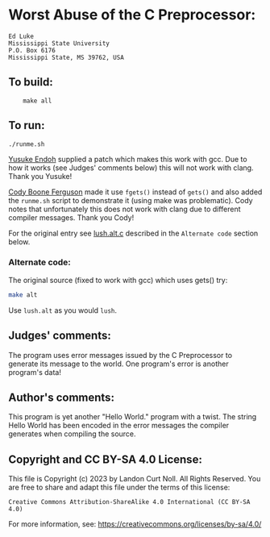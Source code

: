# Worst Abuse of the C Preprocessor:

	Ed Luke
	Mississippi State University
	P.O. Box 6176
	Mississippi State, MS 39762, USA

## To build:

        make all

## To run:

	./runme.sh


[Yusuke Endoh](/winners.html#Yusuke_Endoh) supplied a patch which makes this
work with gcc. Due to how it works (see Judges' comments below) this will not
work with clang. Thank you Yusuke!

[Cody Boone Ferguson](/winners.html#Cody_Boone_Ferguson) made it use `fgets()`
instead of `gets()` and also added the `runme.sh` script to demonstrate it
(using make was problematic). Cody notes that unfortunately this does not work
with clang due to different compiler messages. Thank you Cody!

For the original entry see [lush.alt.c](lush.alt.c) described in the `Alternate
code` section below.

### Alternate code:

The original source (fixed to work with gcc) which uses gets() try:

```sh
make alt
```

Use `lush.alt` as you would `lush`.


## Judges' comments:

The program uses error messages issued by the C Preprocessor to
generate its message to the world.  One program's error is another 
program's data!

## Author's comments:

This program is yet another "Hello World." program with a twist.  The
string Hello World has been encoded in the error messages the compiler
generates when compiling the source.

## Copyright and CC BY-SA 4.0 License:

This file is Copyright (c) 2023 by Landon Curt Noll.  All Rights Reserved.
You are free to share and adapt this file under the terms of this license:

    Creative Commons Attribution-ShareAlike 4.0 International (CC BY-SA 4.0)

For more information, see: https://creativecommons.org/licenses/by-sa/4.0/
